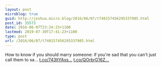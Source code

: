 ```yaml
---
layout: post
microblog: true
guid: http://joshua.micro.blog/2016/06/07/t740157456295337985.html
post_id: 35573
date: 2016-06-07T23:24:23+1100
lastmod: 2019-07-30T17:41:23+1100
type: post
url: /2016/06/07/t740157456295337985.html
---
```

How to know if you should marry someone: if you're sad that you can't just call them to sa… [t.co/743ltYAxs...](https://t.co/743ltYAxsD) [t.co/QOrbrG16Z...](https://t.co/QOrbrG16ZH)
